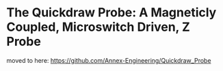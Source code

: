 # The Quickdraw Probe: A Magneticly Coupled, Microswitch Driven, Z Probe

moved to here: https://github.com/Annex-Engineering/Quickdraw_Probe




